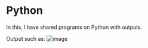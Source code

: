 # Python

In this, I have shared programs on Python with outputs.

Output such as:
![image](https://user-images.githubusercontent.com/42117506/122862370-a4b9b880-d33e-11eb-9fd1-900da70c6b00.png)

